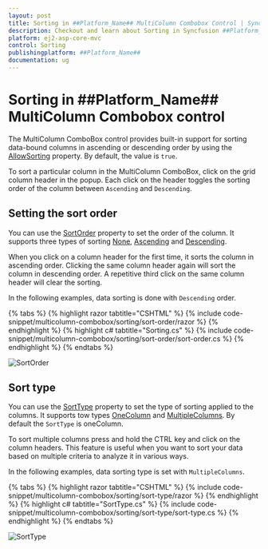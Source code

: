 ```yaml
---
layout: post
title: Sorting in ##Platform_Name## MultiColumn Combobox Control | Syncfusion
description: Checkout and learn about Sorting in Syncfusion ##Platform_Name## MultiColumn Combobox control of Syncfusion Essential JS 2 and more.
platform: ej2-asp-core-mvc
control: Sorting
publishingplatform: ##Platform_Name##
documentation: ug
---
```


# Sorting in ##Platform_Name## MultiColumn Combobox control

The MultiColumn ComboBox control provides built-in support for sorting data-bound columns in ascending or descending order by using the [AllowSorting](https://help.syncfusion.com/cr/aspnetmvc-js2/Syncfusion.EJ2.MultiColumnComboBox.MultiColumnComboBox.html#Syncfusion_EJ2_MultiColumnComboBox_MultiColumnComboBox_AllowSorting) property. By default, the value is `true`.

To sort a particular column in the MultiColumn ComboBox, click on the grid column header in the popup. Each click on the header toggles the sorting order of the column between `Ascending` and `Descending`.

## Setting the sort order

You can use the [SortOrder](https://help.syncfusion.com/cr/aspnetmvc-js2/Syncfusion.EJ2.MultiColumnComboBox.MultiColumnComboBox.html#Syncfusion_EJ2_MultiColumnComboBox_MultiColumnComboBox_SortOrder) property to set the order of the column. It supports three types of sorting [None](https://help.syncfusion.com/cr/aspnetmvc-js2/Syncfusion.EJ2.MultiColumnComboBox.SortOrder.html#Syncfusion_EJ2_MultiColumnComboBox_SortOrder_None), [Ascending](https://help.syncfusion.com/cr/aspnetmvc-js2/Syncfusion.EJ2.MultiColumnComboBox.SortOrder.html#Syncfusion_EJ2_MultiColumnComboBox_SortOrder_Ascending) and [Descending](https://help.syncfusion.com/cr/aspnetmvc-js2/Syncfusion.EJ2.MultiColumnComboBox.SortOrder.html#Syncfusion_EJ2_MultiColumnComboBox_SortOrder_Descending).

When you click on a column header for the first time, it sorts the column in ascending order. Clicking the same column header again will sort the column in descending order. A repetitive third click on the same column header will clear the sorting.

In the following examples, data sorting is done with `Descending` order.

{% tabs %}
{% highlight razor tabtitle="CSHTML" %}
{% include code-snippet/multicolumn-combobox/sorting/sort-order/razor %}
{% endhighlight %}
{% highlight c# tabtitle="Sorting.cs" %}
{% include code-snippet/multicolumn-combobox/sorting/sort-order/sort-order.cs %}
{% endhighlight %}
{% endtabs %}

![SortOrder](images/sortorder.png)

## Sort type

You can use the [SortType](https://help.syncfusion.com/cr/aspnetmvc-js2/Syncfusion.EJ2.MultiColumnComboBox.MultiColumnComboBox.html#Syncfusion_EJ2_MultiColumnComboBox_MultiColumnComboBox_SortType) property to set the type of sorting applied to the columns. It supports tow types [OneColumn](https://help.syncfusion.com/cr/aspnetmvc-js2/Syncfusion.EJ2.MultiColumnComboBox.SortType.html#Syncfusion_EJ2_MultiColumnComboBox_SortType_OneColumn) and [MultipleColumns](https://help.syncfusion.com/cr/aspnetmvc-js2/Syncfusion.EJ2.MultiColumnComboBox.SortType.html#Syncfusion_EJ2_MultiColumnComboBox_SortType_MultipleColumns). By default the `SortType` is oneColumn.

To sort multiple columns press and hold the CTRL key and click on the column headers. This feature is useful when you want to sort your data based on multiple criteria to analyze it in various ways.

In the following examples, data sorting type is set with `MultipleColumns`.

{% tabs %}
{% highlight razor tabtitle="CSHTML" %}
{% include code-snippet/multicolumn-combobox/sorting/sort-type/razor %}
{% endhighlight %}
{% highlight c# tabtitle="SortType.cs" %}
{% include code-snippet/multicolumn-combobox/sorting/sort-type/sort-type.cs %}
{% endhighlight %}
{% endtabs %}

![SortType](images/sorttype.png)

